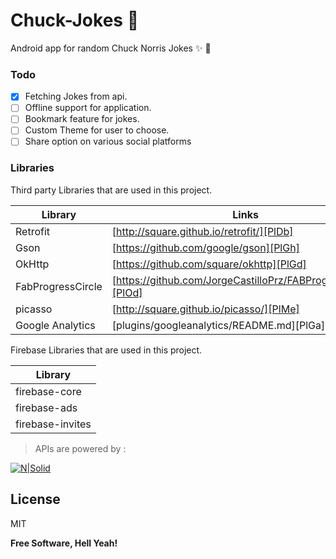 Chuck-Jokes :rocket:
===========
Android app for random Chuck Norris Jokes :sparkles: :tada:


### Todo


- [x] Fetching Jokes from api.
- [ ] Offline support for application.
- [ ] Bookmark feature for jokes.
- [ ] Custom Theme for user to choose.
- [ ] Share option on various social platforms

### Libraries

Third party Libraries that are used in this project.

| Library | Links |
| ------ | ------ |
| Retrofit | [http://square.github.io/retrofit/][PlDb] |
| Gson | [https://github.com/google/gson][PlGh] |
| OkHttp | [https://github.com/square/okhttp][PlGd] |
| FabProgressCircle | [https://github.com/JorgeCastilloPrz/FABProgressCircle][PlOd] |
| picasso | [http://square.github.io/picasso/][PlMe] |
| Google Analytics | [plugins/googleanalytics/README.md][PlGa] |


Firebase Libraries that are used in this project.

| Library |
| ------ |
| firebase-core |
| firebase-ads |
| firebase-invites |


> APIs are powered by :

[![N|Solid](https://assets.chucknorris.host/img/avatar/chuck-norris.png)](https://api.chucknorris.io/)


License
----

MIT


**Free Software, Hell Yeah!**